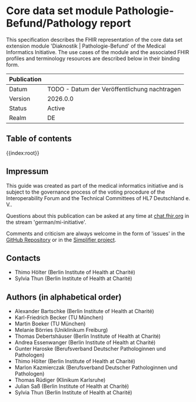 # Core data set module Pathologie-Befund/Pathology report

This specification describes the FHIR representation of the core data set extension module 'Diaknostik | Pathologie-Befund' of the Medical Informatics Initiative. The use cases of the module and the associated FHIR profiles and terminology resources are described below in their binding form.

| Publication   |   |
|---------|---|
| Datum   | TODO - Datum der Veröffentlichung nachtragen  |
| Version | 2026.0.0         |
| Status  | Active       |
| Realm   | DE          | 

## Table of contents

{{index:root}}

## Impressum

This guide was created as part of the medical informatics initiative and is subject to the governance process of the voting procedure of the Interoperability Forum and the Technical Committees of HL7 Deutschland e. V..

Questions about this publication can be asked at any time at [chat.fhir.org](https://chat.fhir.org) in the stream 'german/mi-initiative'.

Comments and criticism are always welcome in the form of 'issues' in the [GitHub Repository](https://github.com/medizininformatik-initiative/kerndatensatzmodul-PathologieBefund) or in the [Simplifier project](https://simplifier.net/medizininformatikinitiative-modulpathologie).

## Contacts

* Thimo Hölter              (Berlin Institute of Health at Charité)
* Sylvia Thun               (Berlin Institute of Health at Charité)


## Authors (in alphabetical order)

* Alexander Bartschke       (Berlin Institute of Health at Charité)
* Karl-Friedrich Becker     (TU München)
* Martin Boeker             (TU München)
* Melanie Börries           (Uniklinikum Freiburg)
* Thomas Debertshäuser      (Berlin Institute of Health at Charité)
* Andrea Essenwanger        (Berlin Institute of Health at Charité)
* Gunter Haroske            (Berufsverband Deutscher Pathologinnen und Pathologen)
* Thimo Hölter              (Berlin Institute of Health at Charité)
* Marlon Kazmierczak        (Berufsverband Deutscher Pathologinnen und Pathologen)
* Thomas Rüdiger            (Klinikum Karlsruhe)
* Julian Saß                (Berlin Institute of Health at Charité)
* Sylvia Thun               (Berlin Institute of Health at Charité)

